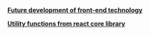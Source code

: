 [**Future development of front-end technology**](https://gist.github.com/NickLJudy/6b34c61de9cb3b204879442fd9e6908e)

[**Utility functions from react core library**](https://gist.github.com/NickLJudy/388be946a11c793bdf8414f99c6a5c87)
